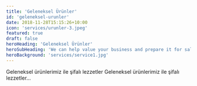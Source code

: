 ```yaml
---
title: 'Geleneksel Ürünler'
id: 'geleneksel-urunler'
date: 2018-11-28T15:15:26+10:00
icon: 'services/urunler-3.jpeg'
featured: true
draft: false
heroHeading: 'Geleneksel Ürünler'
heroSubHeading: 'We can help value your business and prepare it for sale.'
heroBackground: 'services/service1.jpg'
---
```


Geleneksel ürünlerimiz ile şifalı lezzetler Geleneksel ürünlerimiz ile şifalı lezzetler…

